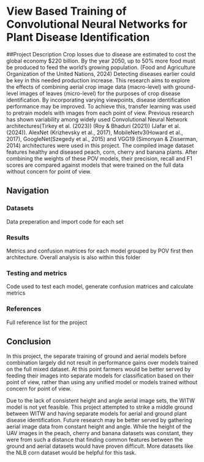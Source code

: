 # View Based Training of Convolutional Neural Networks for Plant Disease Identification
##Project Description
Crop losses due to disease are estimated to cost the global economy $220 billion. By the year 2050, up to 50% more food must be produced to feed the world’s growing population. (Food and Agriculture Organization of the United Nations, 2024) Detecting diseases earlier could be key in this needed production increase. 
This research aims to explore the effects of combining aerial crop image data (macro-level) with ground-level images of leaves (micro-level) for the purposes of crop disease identification. By incorporating varying viewpoints, disease identification performance may be improved.
To achieve this, transfer learning was used to pretrain models with images from each point of view. Previous research has shown variability among widely used Convolutional Neural Network architectures(Tirkey et al. (2023)) (Roy & Bhaduri (2021)) (Jafar et al. (2024)). 
AlexNet (Krizhevsky et al., 2017), MobileNetv3(Howard et al., 2017), GoogleNet(Szegedy et al., 2015) and VGG19 (Simonyan & Zisserman, 2014) architectures were used in this project.
The compiled image dataset features healthy and diseased peach, corn, cherry and banana plants. After combining the weights of these POV models, their precision, recall and F1 scores are compared against models that were trained on the full data without concern for point of view. 


## Navigation
### Datasets
Data preperation and import code for each set

### Results
Metrics and confusion matrices for each model grouped by POV first then architecture. Overall analysis is also within this folder

### Testing and metrics
Code used to test each model, generate confusion matrices and calculate metrics

### References
Full reference list for the project


## Conclusion
In this project, the separate training of ground and aerial models before combination largely did not result in performance gains over models trained on the full mixed dataset. At this point farmers would be better served by feeding their images into separate models for classification based on their point of view, rather than using any unified model or models trained without concern for point of view.

Due to the lack of consistent height and angle aerial image sets, the WITW model is not yet feasible. This project attempted to strike a middle ground between WITW and having separate models for aerial and ground plant disease identification. Future research may be better served by gathering aerial image data from constant height and angle. While the height of the UAV images in the peach, cherry and banana datasets was constant, they were from such a distance that finding common features between the ground and aerial datasets would have proven difficult. More datasets like the NLB corn dataset would be helpful for this task. 
